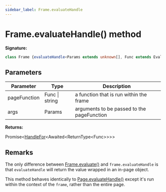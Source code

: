 ```yaml
---
sidebar_label: Frame.evaluateHandle
---
```

# Frame.evaluateHandle() method

**Signature:**

```typescript
class Frame {evaluateHandle<Params extends unknown[], Func extends EvaluateFunc<Params> = EvaluateFunc<Params>>(pageFunction: Func | string, ...args: Params): Promise<HandleFor<Awaited<ReturnType<Func>>>>;}
```

## Parameters

|  Parameter | Type | Description |
|  --- | --- | --- |
|  pageFunction | Func \| string | a function that is run within the frame |
|  args | Params | arguments to be passed to the pageFunction |

**Returns:**

Promise&lt;[HandleFor](./puppeteer.handlefor.md)&lt;Awaited&lt;ReturnType&lt;Func&gt;&gt;&gt;&gt;

## Remarks

The only difference between [Frame.evaluate()](./puppeteer.frame.evaluate.md) and `frame.evaluateHandle` is that `evaluateHandle` will return the value wrapped in an in-page object.

This method behaves identically to [Page.evaluateHandle()](./puppeteer.page.evaluatehandle.md) except it's run within the context of the `frame`, rather than the entire page.

